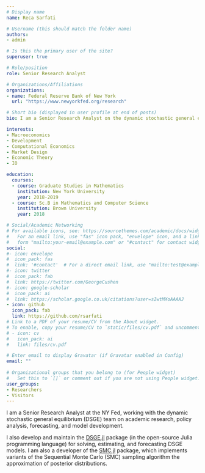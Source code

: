 ```yaml
---
# Display name
name: Reca Sarfati

# Username (this should match the folder name)
authors:
- admin

# Is this the primary user of the site?
superuser: true

# Role/position
role: Senior Research Analyst

# Organizations/Affiliations
organizations:
- name: Federal Reserve Bank of New York
  url: "https://www.newyorkfed.org/research"

# Short bio (displayed in user profile at end of posts)
bio: I am a Senior Research Analyst on the dynamic stochastic general equilibrium (DSGE) team in the Macroeconomic and Monetary Studies function at the NY Fed.

interests:
- Macroeconomics
- Development
- Computational Economics
- Market Design
- Economic Theory
- IO

education:
  courses:
  - course: Graduate Studies in Mathematics
    institution: New York University
    year: 2018-2019
  - course: Sc.B in Mathematics and Computer Science
    institution: Brown University
    year: 2018

# Social/Academic Networking
# For available icons, see: https://sourcethemes.com/academic/docs/widgets/#icons
#   For an email link, use "fas" icon pack, "envelope" icon, and a link in the
#   form "mailto:your-email@example.com" or "#contact" for contact widget.
social:
#- icon: envelope
#  icon_pack: fas
#  link: '#contact'  # For a direct email link, use "mailto:test@example.org".
#- icon: twitter
#  icon_pack: fab
#  link: https://twitter.com/GeorgeCushen
#- icon: google-scholar
#  icon_pack: ai
#  link: https://scholar.google.co.uk/citations?user=sIwtMXoAAAAJ
- icon: github
  icon_pack: fab
  link: https://github.com/rsarfati
# Link to a PDF of your resume/CV from the About widget.
# To enable, copy your resume/CV to `static/files/cv.pdf` and uncomment the lines below.  
# - icon: cv
#   icon_pack: ai
#   link: files/cv.pdf

# Enter email to display Gravatar (if Gravatar enabled in Config)
email: ""
  
# Organizational groups that you belong to (for People widget)
#   Set this to `[]` or comment out if you are not using People widget.  
user_groups:
- Researchers
- Visitors
---
```


I am a Senior Research Analyst at the NY Fed, working with the dynamic stochastic general equilibrium (DSGE) team on academic research, policy analysis, forecasting, and model development. 

I also develop and maintain the [DSGE.jl](https://github.com/FRBNY-DSGE/DSGE.jl) package (in the open-source Julia programming language) for solving, estimating, and forecasting DSGE models. I am also a developer of the [SMC.jl](https://github.com/FRBNY-DSGE/SMC.jl) package, which implements variants of the Sequential Monte Carlo (SMC) sampling algorithm the approximation of posterior distributions. 
